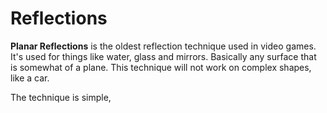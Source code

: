 # Reflections

__Planar Reflections__ is the oldest reflection technique used in video games. It's used for things like water, glass and mirrors. Basically any surface that is somewhat of a plane. This technique will not work on complex shapes, like a car.

The technique is simple, 